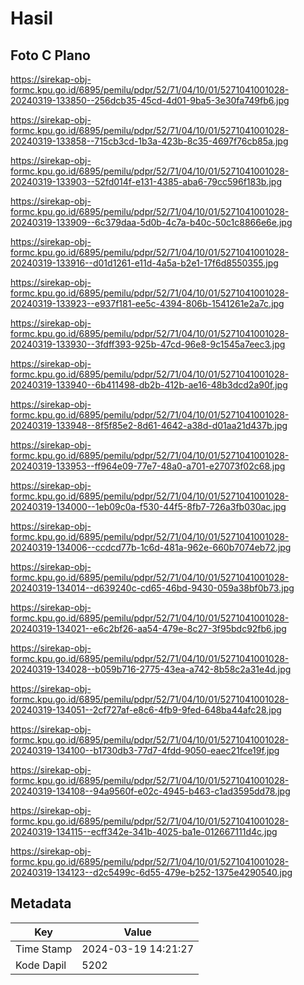# Hasil

## Foto C Plano

https://sirekap-obj-formc.kpu.go.id/6895/pemilu/pdpr/52/71/04/10/01/5271041001028-20240319-133850--256dcb35-45cd-4d01-9ba5-3e30fa749fb6.jpg

https://sirekap-obj-formc.kpu.go.id/6895/pemilu/pdpr/52/71/04/10/01/5271041001028-20240319-133858--715cb3cd-1b3a-423b-8c35-4697f76cb85a.jpg

https://sirekap-obj-formc.kpu.go.id/6895/pemilu/pdpr/52/71/04/10/01/5271041001028-20240319-133903--52fd014f-e131-4385-aba6-79cc596f183b.jpg

https://sirekap-obj-formc.kpu.go.id/6895/pemilu/pdpr/52/71/04/10/01/5271041001028-20240319-133909--6c379daa-5d0b-4c7a-b40c-50c1c8866e6e.jpg

https://sirekap-obj-formc.kpu.go.id/6895/pemilu/pdpr/52/71/04/10/01/5271041001028-20240319-133916--d01d1261-e11d-4a5a-b2e1-17f6d8550355.jpg

https://sirekap-obj-formc.kpu.go.id/6895/pemilu/pdpr/52/71/04/10/01/5271041001028-20240319-133923--e937f181-ee5c-4394-806b-1541261e2a7c.jpg

https://sirekap-obj-formc.kpu.go.id/6895/pemilu/pdpr/52/71/04/10/01/5271041001028-20240319-133930--3fdff393-925b-47cd-96e8-9c1545a7eec3.jpg

https://sirekap-obj-formc.kpu.go.id/6895/pemilu/pdpr/52/71/04/10/01/5271041001028-20240319-133940--6b411498-db2b-412b-ae16-48b3dcd2a90f.jpg

https://sirekap-obj-formc.kpu.go.id/6895/pemilu/pdpr/52/71/04/10/01/5271041001028-20240319-133948--8f5f85e2-8d61-4642-a38d-d01aa21d437b.jpg

https://sirekap-obj-formc.kpu.go.id/6895/pemilu/pdpr/52/71/04/10/01/5271041001028-20240319-133953--ff964e09-77e7-48a0-a701-e27073f02c68.jpg

https://sirekap-obj-formc.kpu.go.id/6895/pemilu/pdpr/52/71/04/10/01/5271041001028-20240319-134000--1eb09c0a-f530-44f5-8fb7-726a3fb030ac.jpg

https://sirekap-obj-formc.kpu.go.id/6895/pemilu/pdpr/52/71/04/10/01/5271041001028-20240319-134006--ccdcd77b-1c6d-481a-962e-660b7074eb72.jpg

https://sirekap-obj-formc.kpu.go.id/6895/pemilu/pdpr/52/71/04/10/01/5271041001028-20240319-134014--d639240c-cd65-46bd-9430-059a38bf0b73.jpg

https://sirekap-obj-formc.kpu.go.id/6895/pemilu/pdpr/52/71/04/10/01/5271041001028-20240319-134021--e6c2bf26-aa54-479e-8c27-3f95bdc92fb6.jpg

https://sirekap-obj-formc.kpu.go.id/6895/pemilu/pdpr/52/71/04/10/01/5271041001028-20240319-134028--b059b716-2775-43ea-a742-8b58c2a31e4d.jpg

https://sirekap-obj-formc.kpu.go.id/6895/pemilu/pdpr/52/71/04/10/01/5271041001028-20240319-134051--2cf727af-e8c6-4fb9-9fed-648ba44afc28.jpg

https://sirekap-obj-formc.kpu.go.id/6895/pemilu/pdpr/52/71/04/10/01/5271041001028-20240319-134100--b1730db3-77d7-4fdd-9050-eaec21fce19f.jpg

https://sirekap-obj-formc.kpu.go.id/6895/pemilu/pdpr/52/71/04/10/01/5271041001028-20240319-134108--94a9560f-e02c-4945-b463-c1ad3595dd78.jpg

https://sirekap-obj-formc.kpu.go.id/6895/pemilu/pdpr/52/71/04/10/01/5271041001028-20240319-134115--ecff342e-341b-4025-ba1e-012667111d4c.jpg

https://sirekap-obj-formc.kpu.go.id/6895/pemilu/pdpr/52/71/04/10/01/5271041001028-20240319-134123--d2c5499c-6d55-479e-b252-1375e4290540.jpg


## Metadata

| Key        | Value               |
| ---------- | ------------------- |
| Time Stamp | 2024-03-19 14:21:27 |
| Kode Dapil | 5202                |



